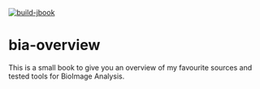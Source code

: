 [![build-jbook](https://github.com/martinschatz-cz/bia-overview/actions/workflows/build-jbook.yml/badge.svg?branch=main)](https://github.com/martinschatz-cz/bia-overview/actions/workflows/build-jbook.yml)

# bia-overview
 
This is a small book to give you an overview of my favourite sources and tested tools for BioImage Analysis.
